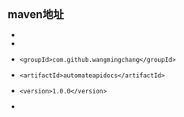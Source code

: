 ## maven地址
* <!-- https://mvnrepository.com/artifact/com.github.wangmingchang/automateapidocs -->
* <dependency>
*     <groupId>com.github.wangmingchang</groupId>
*     <artifactId>automateapidocs</artifactId>
*     <version>1.0.0</version>
* </dependency>
